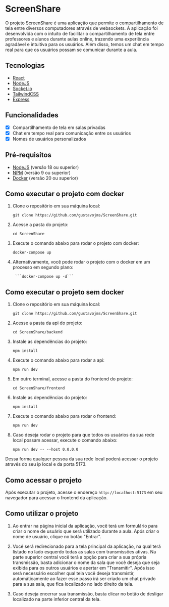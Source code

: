 # ScreenShare

O projeto ScreenShare é uma aplicação que permite o compartilhamento de tela entre diversos computadores através de websockets. A aplicação foi desenvolvida com o intuito de facilitar o compartilhamento de tela entre professores e alunos durante aulas online, trazendo uma experiência agradável e intuitiva para os usuários. Além disso, temos um chat em tempo real para que os usuários possam se comunicar durante a aula.

## Tecnologias

- [React](https://reactjs.org/)
- [NodeJS](https://nodejs.org/en/)
- [Socket.io](https://socket.io/)
- [TailwindCSS](https://tailwindcss.com/)
- [Express](https://expressjs.com/pt-br/)

## Funcionalidades

- [x] Compartilhamento de tela em salas privadas
- [x] Chat em tempo real para comunicação entre os usuários
- [x] Nomes de usuários personalizados

## Pré-requisitos

- [NodeJS](https://nodejs.org/en/) (versão 18 ou superior)
- [NPM](https://www.npmjs.com/get-npm) (versão 9 ou superior)
- [Docker](https://www.docker.com/) (versão 20 ou superior)

## Como executar o projeto com docker

1. Clone o repositório em sua máquina local:
    
    ```git clone https://github.com/gustavojms/ScreenShare.git``` 

2. Acesse a pasta do projeto:
    
    ```cd ScreenShare```

3. Execute o comando abaixo para rodar o projeto com docker:
    
    ```docker-compose up```

4. Alternativamente, você pode rodar o projeto com o docker em um processo em segundo plano:
        
        ```docker-compose up -d```

## Como executar o projeto sem docker

1. Clone o repositório em sua máquina local:
    
    ```git clone https://github.com/gustavojms/ScreenShare.git```

2. Acesse a pasta da api do projeto:
    
    ```cd ScreenShare/backend```

3. Instale as dependências do projeto:
    
    ```npm install```

4. Execute o comando abaixo para rodar a api:
    
    ```npm run dev```

5. Em outro terminal, acesse a pasta do frontend do projeto:
    
    ```cd ScreenShare/frontend```

6. Instale as dependências do projeto:
    
    ```npm install```

7. Execute o comando abaixo para rodar o frontend:
    
    ```npm run dev```

8. Caso deseja rodar o projeto para que todos os usuários da sua rede local possam acessar, execute o comando abaixo:
    
    ```npm run dev -- --host 0.0.0.0```

Dessa forma qualquer pessoa da sua rede local poderá acessar o projeto através do seu ip local e da porta 5173.

## Como acessar o projeto

Após executar o projeto, acesse o endereço ```http://localhost:5173``` em seu navegador para acessar o frontend da aplicação.

## Como utilizar o projeto

1. Ao entrar na página inicial da aplicação, você terá um formulário para criar o nome de usuário que será utilizado durante a aula. Após criar o nome de usuário, clique no botão "Entrar".

2. Você será redirecionado para a tela principal da aplicação, na qual terá listado no lado esquerdo todas as salas com transmissões ativas. Na parte superior central você terá a opção para criar a sua própria transmissão, basta adicionar o nome da sala que você deseja que seja exibida para os outros usuários e apertar em "Transmitir". Após isso será necessário escolher qual tela você deseja transmistir, automáticamente ao fazer esse passo irá ser criado um chat privado para a sua sala, que fica localizado no lado direito da tela.

3. Caso deseja encerrar sua transmissão, basta clicar no botão de desligar localizado na parte inferior central da tela.